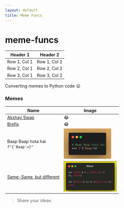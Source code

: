 ```yaml
---
layout: default
title: Meme Funcs
---
```


# meme-funcs

| Header 1           | Header 2            |
|--------------------|---------------------|
| Row 1, Col 1       | Row 1, Col 2        |
| Row 2, Col 1       | Row 2, Col 2        |
| Row 3, Col 1       | Row 3, Col 2        |


Converting memes to Python code :stuck_out_tongue:

### Memes

| Name                                           | Image                                                                 |
|------------------------------------------------|-----------------------------------------------------------------------|
| [Akshay Swap](./funcs/vowel_play.py)           | :joy:                                                                 |
| [Brefix](./funcs/vowel_play.py)                | :joy:                                                                 |
| Baap Baap hota hai <br/>`f"{'Baap'=}"`         | [<img height="100" src="meme/baap.png" width="auto"/>](meme/baap.png) |
| [Same-Same, but different](./funcs/bitbool.py) | [<img height="100" src="meme/ssbd.png" width="auto"/>](meme/ssbd.png) |


> Share your ideas
